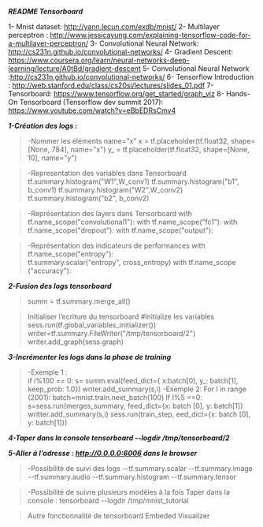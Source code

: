 
***README  Tensorboard*** 

1- Mnist dataset: http://yann.lecun.com/exdb/mnist/
2- Multilayer perceptron : http://www.jessicayung.com/explaining-tensorflow-code-for-a-multilayer-perceptron/
3- Convolutional Neural Network: http://cs231n.github.io/convolutional-networks/
4- Gradient Descent: https://www.coursera.org/learn/neural-networks-deep-learning/lecture/A0tBd/gradient-descent
5- Convolutional Neural Network :http://cs231n.github.io/convolutional-networks/
6- Tensorflow Introduction : http://web.stanford.edu/class/cs20si/lectures/slides_01.pdf
7- Tensorboard: https://www.tensorflow.org/get_started/graph_viz
8- Hands-On Tensorboard (Tensorflow dev summit 2017): https://www.youtube.com/watch?v=eBbEDRsCmv4

***1-Création des logs :***
>-Nommer les éléments name="x"
x = tf.placeholder(tf.float32, shape=[None, 784], name="x")
y_ = tf.placeholder(tf.float32, shape=[None, 10], name="y")

>-Representation des variables dans Tensorboard
tf.summary.histogram("W1",W_conv1)
tf.summary.histogram("b1", b_conv1)
tf.summary.histogram("W2",W_conv2)
tf.summary.histogram("b2", b_conv2)

>-Représentation des layers dans Tensorboard 
with tf.name_scope("convolutional1"): 
with tf.name_scope("fc1"):
with tf.name_scope("dropout"):
with tf.name_scope("output"):

>-Représentation des indicateurs de performances 
with tf.name_scope("entropy"):   
tf.summary.scalar("entropy", cross_entropy)
with tf.name_scope ("accuracy"):

***2-Fusion des logs tensorboard***
>summ = tf.summary.merge_all()

>Initialiser l’ecriture du tensorboard 
#Initialize les variables 
        sess.run(tf.global_variables_initializer())
        writer=tf.summary.FileWriter("/tmp/tensorboard/2")
        writer.add_graph(sess.graph)

***3-Incrémenter les logs dans la phase de training*** 
>-Exemple 1 :  
if i%100 == 0:
        s= summ.eval(feed_dict={
        x:batch[0], y_: batch[1], keep_prob: 1.0})
        writer.add_summary(s,i)
>-Exemple 2: 
For I in range (2001): 
batch=mnist.train.next_batch(100)
If I%5 ==0: 
s=sess.run(merges_summary, feed_dict={x: batch [0], y: batch[1]}
writter.add_summary(s,i)
sess.run(train_step, eed_dict={x: batch [0], y: batch[1]})


***4-Taper dans la console tensorboard --logdir /tmp/tensorboard/2***

***5-Aller à l’adresse : http://0.0.0.0:6006 dans le browser*** 

>-Possibilité de suivi des logs 
--tf.summary.scalar 
--tf.summary.image 
--tf.summary.audio 
--tf.summary.histogram 
--tf.summary.tensor 

>-Possibilité de suivre plusieurs modèles à la fois 
Taper dans la console : tensorboard --logdir /tmp/mnist_tutorial

>Autre fonctionnalité de tensorboard Embeded Visualizer 
 

